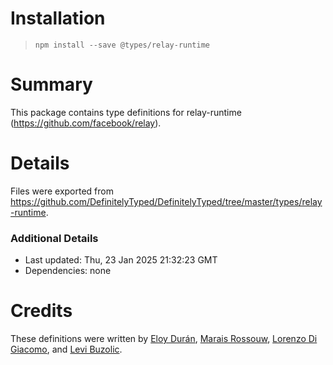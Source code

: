 # Installation
> `npm install --save @types/relay-runtime`

# Summary
This package contains type definitions for relay-runtime (https://github.com/facebook/relay).

# Details
Files were exported from https://github.com/DefinitelyTyped/DefinitelyTyped/tree/master/types/relay-runtime.

### Additional Details
 * Last updated: Thu, 23 Jan 2025 21:32:23 GMT
 * Dependencies: none

# Credits
These definitions were written by [Eloy Durán](https://github.com/alloy), [Marais Rossouw](https://github.com/maraisr), [Lorenzo Di Giacomo](https://github.com/morrys), and [Levi Buzolic](https://github.com/levibuzolic).
